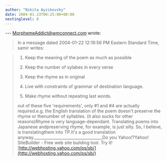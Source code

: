 ```yaml
---
author: "Nikita Ayzikovsky"
date: 2004-01-23T00:25:00+00:00
nestinglevel: 0
---
```

\---
 [MorphemeAddict@wmconnect.com](mailto://MorphemeAddict@wmconnect.com) wrote:

> In a message dated 2004-01-22 12:19:56 PM Eastern Standard Time, samir
> writes:

> 
>> 
> 1) Keep the meaning of the poem as much as possible
> 
> 2) Keep the number of sylabes in every verse
> 
> 3) Keep the rhyme as in original
> 
> 4) Live with constraints of grammar of destination language.
> 
> 5) Make rhyme without repeating last words.
> 
>> 
> out of these five 'requirements', only #1 and #4 are actually required.e.g. the English translation of the poem doesn't preserve the rhyme or thenumber of syllables. (it also sucks for other reasons)Rhyme is very language-dependant. Translating poems into Japanese andpreserving rhyme, for example, is just silly. So, I believe, is translatingthem into TP.It's a good translation anyway.\_\_\_\_\_\_\_\_\_\_\_\_\_\_\_\_\_\_\_\_\_\_\_\_\_\_\_\_\_\_\_\_\_\_Do you Yahoo!?Yahoo! SiteBuilder - Free web site building tool. Try it![http://webhosting.yahoo.com/ps/sb/](http://webhosting.yahoo.com/ps/sb/)